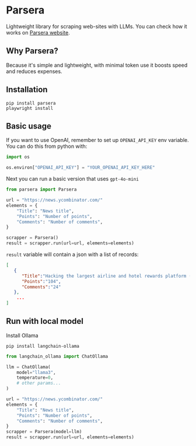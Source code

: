 # Parsera
Lightweight library for scraping web-sites with LLMs. 
You can check how it works on [Parsera website](https://parsera.org).

## Why Parsera?
Because it's simple and lightweight, with minimal token use it boosts speed and reduces expenses.

## Installation

```shell
pip install parsera
playwright install
```

## Basic usage

If you want to use OpenAI, remember to set up `OPENAI_API_KEY` env variable.
You can do this from python with:
```python
import os

os.environ["OPENAI_API_KEY"] = "YOUR_OPENAI_API_KEY_HERE"
```

Next you can run a basic version that uses `gpt-4o-mini`
```python
from parsera import Parsera

url = "https://news.ycombinator.com/"
elements = {
    "Title": "News title",
    "Points": "Number of points",
    "Comments": "Number of comments",
}

scrapper = Parsera()
result = scrapper.run(url=url, elements=elements)
```

`result` variable will contain a json with a list of records:
```json
[
   {
      "Title":"Hacking the largest airline and hotel rewards platform (2023)",
      "Points":"104",
      "Comments":"24"
   },
    ...
]
```

## Run with local model
Install Ollama
```shell
pip install langchain-ollama
```

```python
from langchain_ollama import ChatOllama

llm = ChatOllama(
    model="llama3",
    temperature=0,
    # other params...
)

url = "https://news.ycombinator.com/"
elements = {
    "Title": "News title",
    "Points": "Number of points",
    "Comments": "Number of comments",
}
scrapper = Parsera(model=llm)
result = scrapper.run(url=url, elements=elements)
```

